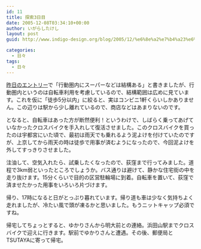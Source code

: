```yaml
---
id: 11
title: 探索3日目
date: 2005-12-08T03:34:10+00:00
author: いがらしたけし
layout: post
guid: http://www.indigo-design.org/blog/2005/12/%e6%8e%a2%e7%b4%a23%e6%97%a5%e7%9b%ae/

categories:
  - 日々
tags:
  - 日々
---
```

<a href="http://armadillo75.blog35.fc2.com/blog-entry-8.html" target="_blank" class="broken_link">昨日のエントリー</a>で「行動圏内にスーパーなどは結構ある」と書きましたが、行動圏内というのは自転車利用を考慮しているので、結構範囲は広めに見ています。これを仮に「徒歩5分以内」に絞ると、実はコンビニ1軒くらいしかありません。この辺りは駅から少し離れているので、商店などはあまりないのです。
  
となると、自転車はあった方が断然便利！というわけで、しばらく乗ってあげていなかったクロスバイクを手入れして復活させました。このクロスバイクを買ったのは宇都宮にいた頃で、最初は雨天でも乗れるよう泥よけを付けていたのですが、上京してから雨天の時は徒歩で用事が済むようになったので、今回泥よけを外してすっきりさせました。

<!--more-->


  
注油して、空気入れたら、試乗したくなったので、荻窪まで行ってみました。道程で3km弱といったところでしょうか。バス通りは避けて、静かな住宅街の中を走り抜けます。15分くらいで目的の区営駐輪場に到着。自転車を置いて、荻窪で済ませたかった用事をいろいろ片づけます。
  
帰り、17時になると日がとっぷり暮れています。帰り道も車は少なく気持ちよく走れましたが、冷たい風で頭が凍るかと思いました。もうニットキャップ必須ですね。
  
帰宅してちょっとすると、ゆかりさんから明大前との連絡。浜田山駅までクロスバイクで迎えに行きます。駅前でゆかりさんと遭遇。その後、郵便局とTSUTAYAに寄って帰宅。
